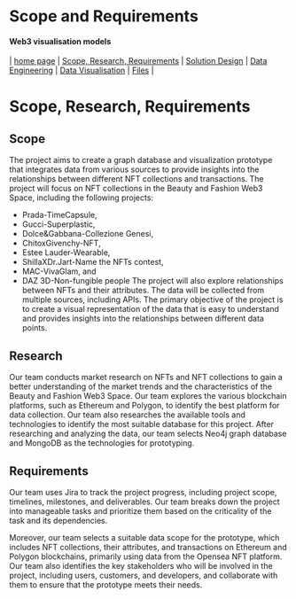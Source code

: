 # Scope and Requirements
#### Web3 visualisation models

| [home page](../README.md) | [Scope, Research, Requirements](scope_and_requirements) | [Solution Design](solution_design.md) | [Data Engineering](data_engineering.md) | [Data Visualisation](data_visualisation.md) | [Files](files.md) |


# Scope, Research, Requirements
## Scope
The project aims to create a graph database and visualization prototype that integrates data from various sources to provide insights into the relationships between different NFT collections and transactions. The project will focus on NFT collections in the Beauty and Fashion Web3 Space, including the following projects: 
-	Prada-TimeCapsule,
-	Gucci-Superplastic, 
-	Dolce&Gabbana-Collezione Genesi, 
-	ChitoxGivenchy-NFT, 
-	Estee Lauder-Wearable, 
-	ShillaXDr.Jart-Name the NFTs contest, 
-	MAC-VivaGlam, and 
-	DAZ 3D-Non-fungible people
The project will also explore relationships between NFTs and their attributes. The data will be collected from multiple sources, including APIs. The primary objective of the project is to create a visual representation of the data that is easy to understand and provides insights into the relationships between different data points.

## Research
Our team conducts market research on NFTs and NFT collections to gain a better understanding of the market trends and the characteristics of the Beauty and Fashion Web3 Space. Our team explores the various blockchain platforms, such as Ethereum and Polygon, to identify the best platform for data collection. Our team also researches the available tools and technologies to identify the most suitable database for this project. After researching and analyzing the data, our team selects Neo4j graph database and MongoDB as the technologies for prototyping.

## Requirements
Our team uses Jira to track the project progress, including project scope, timelines, milestones, and deliverables. Our team breaks down the project into manageable tasks and prioritize them based on the criticality of the task and its dependencies.

Moreover, our team selects a suitable data scope for the prototype, which includes NFT collections, their attributes, and transactions on Ethereum and Polygon blockchains, primarily using data from the Opensea NFT platform. Our team also identifies the key stakeholders who will be involved in the project, including users, customers, and developers, and collaborate with them to ensure that the prototype meets their needs.
